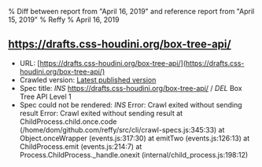 % Diff between report from "April 16, 2019" and reference report from "April 15, 2019"
% Reffy
% April 16, 2019

## https://drafts.css-houdini.org/box-tree-api/

- URL: [https://drafts.css-houdini.org/box-tree-api/](https://drafts.css-houdini.org/box-tree-api/)
- Crawled version: [Latest published version](undefined)
- Spec title: *INS* https://drafts.css-houdini.org/box-tree-api/ / *DEL* Box Tree API Level 1
- Spec could not be rendered: *INS* Error: Crawl exited without sending result Error: Crawl exited without sending result
    at ChildProcess.child.once.code (/home/dom/github.com/reffy/src/cli/crawl-specs.js:345:33)
    at Object.onceWrapper (events.js:317:30)
    at emitTwo (events.js:126:13)
    at ChildProcess.emit (events.js:214:7)
    at Process.ChildProcess._handle.onexit (internal/child_process.js:198:12)


